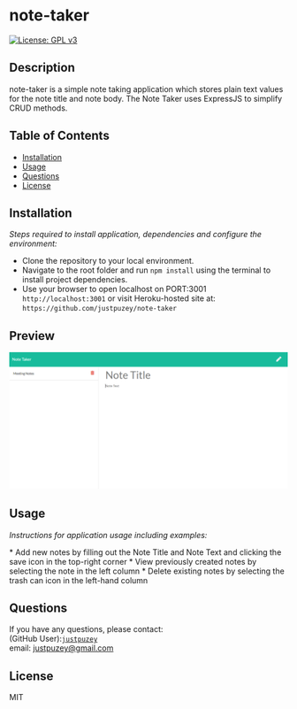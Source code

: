 # note-taker
  
   [![License: GPL v3](https://img.shields.io/badge/License-GPL%20v3-blue.svg)](http://www.gnu.org/licenses/gpl-3.0)
  
  ## Description 
  note-taker is a simple note taking application which stores plain text values for the note title and note body. The Note Taker uses ExpressJS to simplify CRUD methods.

  ## Table of Contents
  * [Installation](#installation)
  * [Usage](#usage)
  * [Questions](#questions)
  * [License](#license)
  
  ## Installation
  <p><i>Steps required to install application, dependencies and configure the environment:</i></p>

  * Clone the repository to your local environment. 
  * Navigate to the root folder and run `npm install` using the terminal to install project dependencies. 
  * Use your browser to open localhost on PORT:3001 `http://localhost:3001` or visit Heroku-hosted site at: `https://github.com/justpuzey/note-taker`

  ## Preview
  ![Application Preview](./public/assets/images/capture.PNG)
 
  ## Usage
  <p><i>Instructions for application usage including examples:</i></p>
  * Add new notes by filling out the Note Title and Note Text and clicking the save icon in the top-right corner
  * View previously created notes by selecting the note in the left column
  * Delete existing notes by selecting the trash can icon in the left-hand column



  ## Questions
  If you have any questions, please contact:</br>
  (GitHub User):[`justpuzey`](github.com/justpuzey)</br>
  email: justpuzey@gmail.com

  ## License
  MIT
  
  